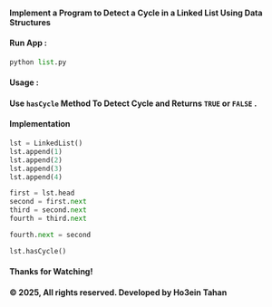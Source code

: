 #### Implement a Program to Detect a Cycle in a Linked List Using Data Structures


#### Run App :
``` python
python list.py
```
#### Usage :
#### Use `hasCycle` Method To Detect Cycle and Returns `TRUE` or `FALSE` .

#### Implementation
``` python
lst = LinkedList()
lst.append(1)
lst.append(2)
lst.append(3)
lst.append(4)

first = lst.head
second = first.next
third = second.next
fourth = third.next

fourth.next = second

lst.hasCycle()
```

#### Thanks for Watching!

#### © 2025, All rights reserved. Developed by Ho3ein Tahan